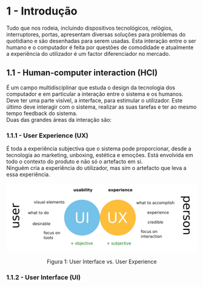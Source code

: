 # 1 - Introdução

Tudo que nos rodeia, incluindo dispositivos tecnológicos, relógios, interruptores, portas, apresentam diversas soluções para problemas do quotidiano e são desenhadas para serem usadas. Esta interação entre o ser humano e o computador é feita por questões de comodidade e atualmente a experiência do utilizador é um factor diferenciador no mercado. 

## 1.1 - Human-computer interaction (HCI)

É um campo multidisciplinar que estuda o design da tecnologia dos computador e em particular a interação entre o sistema e os humanos. Deve ter uma parte visível, a interface, para estimular o utilizador. Este último deve interagir com o sistema, realizar as suas tarefas e ter ao mesmo tempo feedback do sistema. <br>
Duas das grandes áreas da interação são:

### 1.1.1 - User Experience (UX)

É toda a experiência subjectiva que o sistema pode proporcionar, desde a tecnologia ao marketing, unboxing, estética e emoções. Está envolvida em todo o contexto do produto e não só o artefacto em si. <br>
Ninguém cria a experiência do utilizador, mas sim o artefacto que leva a essa experiência. 

<p align="center">
    <img src="../Images/UXUI.png" alt="UX vs UI">
    <p align="center">Figura 1: User Interface vs. User Experience</p>
</p>

### 1.1.2 - User Interface (UI)

